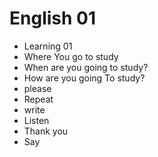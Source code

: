 # English 01
- Learning 01
- Where You go to study
- When are you going to study?
- How  are you going To study?
- please
- Repeat
- write
- Listen
- Thank you
- Say